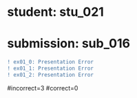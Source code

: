 # student: stu_021
# submission: sub_016

```diff
! ex01_0: Presentation Error
! ex01_1: Presentation Error
! ex01_2: Presentation Error
```
#incorrect=3
#correct=0
